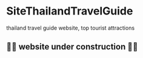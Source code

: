 # SiteThailandTravelGuide
  thailand travel guide website, top tourist attractions

## 🚧🧱 website under construction 🚧🧱